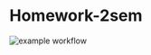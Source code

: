 # Homework-2sem
![example workflow](https://github.com/github/ASlugin/actions/workflows/ci.yml/badge.svg)

